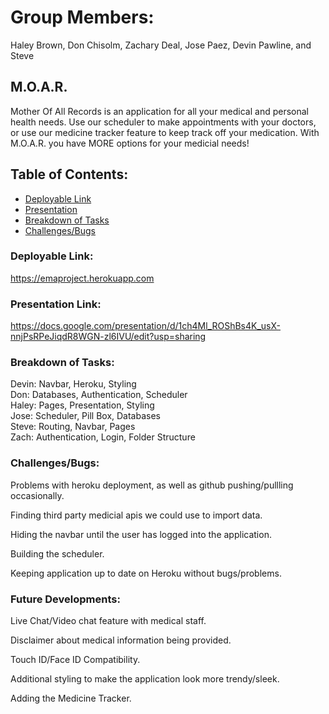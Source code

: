 # Group Members:
Haley Brown, Don Chisolm, Zachary Deal, Jose Paez, Devin Pawline, and Steve 


## M.O.A.R.  
Mother Of All Records is an application for all your medical and personal health needs. Use our scheduler to make appointments with your doctors, or use our medicine tracker feature to keep track off your medication. With M.O.A.R. you have MORE options for your medicial needs! 


## Table of Contents:
* [Deployable Link](#deployable)
* [Presentation](#presentation)
* [Breakdown of Tasks](#breakdown)
* [Challenges/Bugs](#challenges)


### Deployable Link:
https://emaproject.herokuapp.com


### Presentation Link:
https://docs.google.com/presentation/d/1ch4Ml_ROShBs4K_usX-nnjPsRPeJiqdR8WGN-zl6IVU/edit?usp=sharing


### Breakdown of Tasks:

Devin: Navbar, Heroku, Styling <br />
Don: Databases, Authentication, Scheduler <br />
Haley: Pages, Presentation, Styling <br />
Jose: Scheduler, Pill Box, Databases <br />
Steve: Routing, Navbar, Pages <br />
Zach: Authentication, Login, Folder Structure <br />



### Challenges/Bugs:
Problems with heroku deployment, as well as github pushing/pullling occasionally.

Finding third party medicial apis we could use to import data.

Hiding the navbar until the user has logged into the application.

Building the scheduler. 

Keeping application up to date on Heroku without bugs/problems. 


### Future Developments:
Live Chat/Video chat feature with medical staff.

Disclaimer about medical information being provided.

Touch ID/Face ID Compatibility.

Additional styling to make the application look more trendy/sleek.

Adding the Medicine Tracker.





    
 